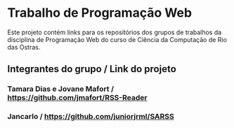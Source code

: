 # Trabalho de Programação Web

Este projeto contém links para os repositórios dos grupos de trabalhos da disciplina de Programação Web do curso de Ciência da Computação de Rio das Ostras.

## Integrantes do grupo / Link do projeto

### Tamara Dias e Jovane Mafort / https://github.com/jmafort/RSS-Reader

### Jancarlo / https://github.com/juniorjrml/SARSS

